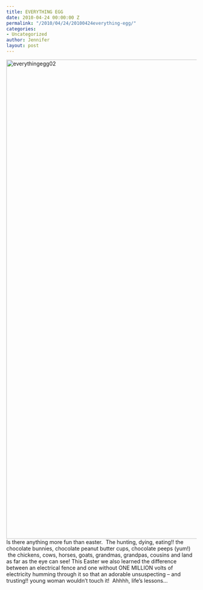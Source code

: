 ```yaml
---
title: EVERYTHING EGG
date: 2010-04-24 00:00:00 Z
permalink: "/2010/04/24/20100424everything-egg/"
categories:
- Uncategorized
author: Jennifer
layout: post
---
```


[<img title="everythingegg02" height="1267" alt="everythingegg02" width="950" class="alignleft size-full wp-image-669" src="http://static.squarespace.com/static/50db6bb3e4b015296cd43789/50dfa5b1e4b0dc6320e0b5ea/50dfa5b2e4b0dc6320e0b777/1273576680000/?format=original" />](http://www.flickr.com/photos/jenniferandJennifers_photos/sets/72157623886091296/)Is there anything more fun than easter.  The hunting, dying, eating!! the chocolate bunnies, chocolate peanut butter cups, chocolate peeps (yum!)  the chickens, cows, horses, goats, grandmas, grandpas, cousins and land as far as the eye can see! This Easter we also learned the difference between an electrical fence and one without ONE MILLION volts of electricity humming through it so that an adorable unsuspecting &#8211; and trusting!! young woman wouldn&#8217;t touch it!  Ahhhh, life&#8217;s lessons&#8230;

